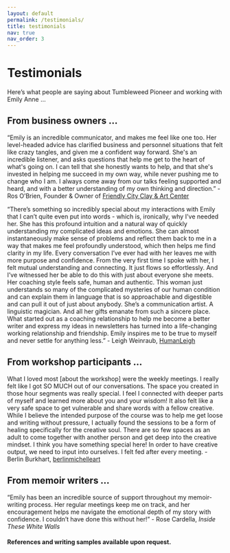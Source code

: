 ```yaml
---
layout: default
permalink: /testimonials/
title: testimonials
nav: true
nav_order: 3
---
```


# Testimonials 

Here’s what people are saying about Tumbleweed Pioneer and working with Emily Anne … 

## From business owners … 
“Emily is an incredible communicator, and makes me feel like one too. Her level-headed advice has clarified business and personnel situations that felt like crazy tangles, and given me a confident way forward. She's an incredible listener, and asks questions that help me get to the heart of what's going on. I can tell that she honestly wants to help, and that she's invested in helping me succeed in my own way, while never pushing me to change who I am. I always come away from our talks feeling supported and heard, and with a better understanding of my own thinking and direction.” - Ros O’Brien, Founder & Owner of [Friendly City Clay & Art Center](https://www.friendlycityclay.com/)

“There’s something so incredibly special about my interactions with Emily that I can’t quite even put into words - which is,  ironically, why I've needed her. She has this profound intuition and a natural way of quickly understanding my complicated ideas and emotions.  She can almost instantaneously make sense of problems and reflect them back to me in a way that makes me feel profoundly understood, which then helps me find clarity in my life. Every conversation I’ve ever had with her leaves me with more purpose and confidence. From the very first time I spoke with her, I felt mutual understanding and connecting. It just flows so effortlessly. And I’ve witnessed her be able to do this with just about everyone she meets. 
Her coaching style feels safe, human and authentic. This woman just understands so many of the complicated mysteries of our human condition and can explain them in language that is so approachable and digestible and can pull it out of just about anybody. She’s a communication artist. A linguistic magician. And all her gifts emanate from such a sincere place. What started out as a coaching relationship to help me become a better writer and express my ideas in newsletters has turned into a life-changing working relationship and friendship. Emily inspires me to be true to myself and never settle for anything less.” - Leigh Weinraub, [HumanLeigh](http://humanleigh.com)

## From workshop participants … 
What I loved most [about the workshop] were the weekly meetings. I really felt like I got SO MUCH out of our conversations. The space you created in those hour segments was really special. I feel I connected with deeper parts of myself and learned more about you and your wisdom! It also felt like a very safe space to get vulnerable and share words with a fellow creative. While I believe the intended purpose of the course was to help me get loose and writing without pressure, I actually found the sessions to be a form of healing specifically for the creative soul. There are so few spaces as an adult to come together with another person and get deep into the creative mindset. I think you have something special here! In order to have creative output, we need to input into ourselves. I felt fed after every meeting. - Berlin Burkhart, [berlinmichelleart](https://www.instagram.com/berlinmichelleart/?igsh=MXhvd3h0bmYzaWRvag%3D%3D#)

## From memoir writers … 
“Emily has been an incredible source of support throughout my memoir-writing process. Her regular meetings keep me on track, and her encouragement helps me navigate the emotional depth of my story with confidence. I couldn’t have done this without her!” - Rose Cardella, _Inside These White Walls_ 


#### References and writing samples available upon request.
